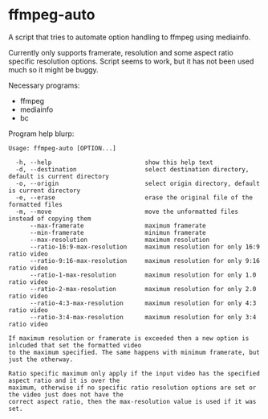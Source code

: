 # ffmpeg-auto
A script that tries to automate option handling to ffmpeg using mediainfo.

Currently only supports framerate, resolution and some aspect ratio specific resolution options.
Script seems to work, but it has not been used much so it might be buggy.

Necessary programs:
- ffmpeg
- mediainfo
- bc

Program help blurp:
```
Usage: ffmpeg-auto [OPTION...]

  -h, --help                          show this help text
  -d, --destination                   select destination directory, default is current directory
  -o, --origin                        select origin directory, default is current directory
  -e, --erase                         erase the original file of the formatted files
  -m, --move                          move the unformatted files instead of copying them
      --max-framerate                 maximum framerate
      --min-framerate                 minimun framerate
      --max-resolution                maximum resolution
      --ratio-16:9-max-resolution     maximum resolution for only 16:9 ratio video
      --ratio-9:16-max-resolution     maximum resolution for only 9:16 ratio video
      --ratio-1-max-resolution        maximum resolution for only 1.0 ratio video
      --ratio-2-max-resolution        maximum resolution for only 2.0 ratio video
      --ratio-4:3-max-resolution      maximum resolution for only 4:3 ratio video
      --ratio-3:4-max-resolution      maximum resolution for only 3:4 ratio video

If maximum resolution or framerate is exceeded then a new option is inlcuded that set the formatted video
to the maximum specified. The same happens with minimum framerate, but just the otherway.

Ratio specific maximum only apply if the input video has the specified aspect ratio and it is over the
maximum, otherwise if no specific ratio resolution options are set or the video just does not have the
correct aspect ratio, then the max-resolution value is used if it was set.
```
